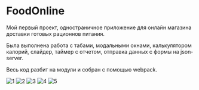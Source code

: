 # FoodOnline
Мой первый проект, одностраничное приложение для онлайн магазина доставки готовых рационнов питания.

Была выполнена работа с табами, модальными окнами, калькулятором калорий, слайдер, таймер с отчетом, отправка данных с формы на json-server.

Весь код разбит на модули и собран с помощью webpack.

![1](https://user-images.githubusercontent.com/62324315/143674757-ddd3b5f3-2974-43da-b2cd-6ad28640723b.png)
![2](https://user-images.githubusercontent.com/62324315/143674759-7072ef62-4e42-4bef-9c49-176dda0e1e6d.png)
![3](https://user-images.githubusercontent.com/62324315/143674760-0e73d57b-7076-46b0-a3d3-feb261bfdb85.png)
![4](https://user-images.githubusercontent.com/62324315/143674761-ae2b1d73-2cfe-4c81-9fdf-a1d979e7cfd1.png)
![5](https://user-images.githubusercontent.com/62324315/143674762-962024d8-ce91-48b6-84e2-228abfb51c27.png)
